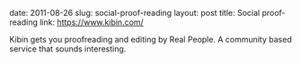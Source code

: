 date: 2011-08-26
slug: social-proof-reading
layout: post
title: Social proof-reading
link: https://www.kibin.com/

Kibin gets you proofreading and editing by Real People. A community based service that sounds interesting.